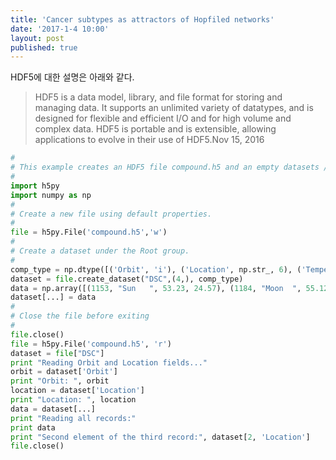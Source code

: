 ```yaml
---
title: 'Cancer subtypes as attractors of Hopfiled networks'
date: '2017-1-4 10:00'
layout: post
published: true
---
```


HDF5에 대한 설명은 아래와 같다.

> HDF5 is a data model, library, and file format for storing and managing data. It supports an unlimited variety of datatypes, and is designed for flexible and efficient I/O and for high volume and complex data. HDF5 is portable and is extensible, allowing applications to evolve in their use of HDF5.Nov 15, 2016


```python
#
# This example creates an HDF5 file compound.h5 and an empty datasets /DSC in it.
#
import h5py
import numpy as np
#
# Create a new file using default properties.
#
file = h5py.File('compound.h5','w')
#
# Create a dataset under the Root group.
#
comp_type = np.dtype([('Orbit', 'i'), ('Location', np.str_, 6), ('Temperature (F)', 'f8'), ('Pressure (inHg)', 'f8')])
dataset = file.create_dataset("DSC",(4,), comp_type)
data = np.array([(1153, "Sun   ", 53.23, 24.57), (1184, "Moon  ", 55.12, 22.95), (1027, "Venus ", 103.55, 31.23), (1313, "Mars  ", 1252.89, 84.11)], dtype = comp_type)
dataset[...] = data
#
# Close the file before exiting
#
file.close()
file = h5py.File('compound.h5', 'r')
dataset = file["DSC"]
print "Reading Orbit and Location fields..."
orbit = dataset['Orbit']
print "Orbit: ", orbit
location = dataset['Location']
print "Location: ", location
data = dataset[...]
print "Reading all records:"
print data
print "Second element of the third record:", dataset[2, 'Location']
file.close()
```


